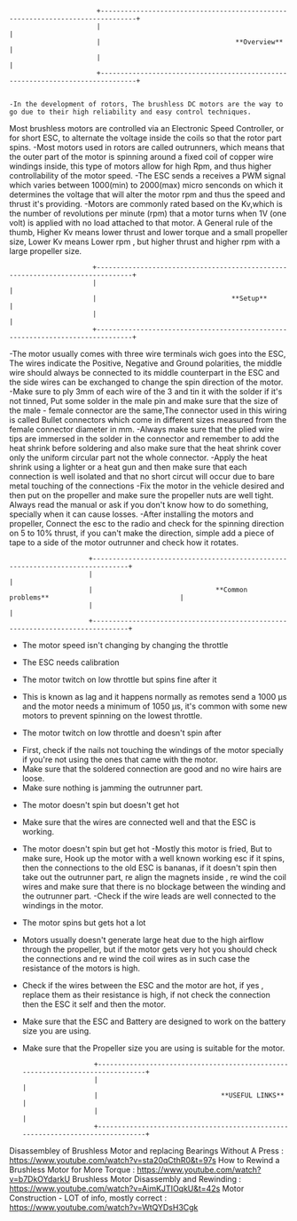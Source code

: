                           +-------------------------------------------------------------------------------+
                          |                                                                               |
                          |                                  **Overview**                                    |
                          |                                                                               |
                          +-------------------------------------------------------------------------------+


    -In the development of rotors, The brushless DC motors are the way to go due to their high reliability and easy control techniques.
  Most brushless motors are controlled via an Electronic Speed Controller, or for short ESC, to alternate the voltage inside the coils 
  so that the rotor part spins. 
    -Most motors used in rotors are called outrunners, which means that the outer part of the motor is spinning around a fixed coil of 
    copper wire windings inside, this type of motors allow for high Rpm, and thus higher controllability of the motor speed.
    -The ESC sends a receives a PWM signal which varies between 1000(min) to 2000(max) micro senconds on which it determines the voltage 
  that will alter the motor rpm and thus the speed and thrust it's providing.
    -Motors are commonly rated based on the Kv,which is the number of revolutions per minute (rpm) that a motor turns when 1V (one volt) 
  is applied with no load attached to that motor. A General rule of the thumb, Higher Kv means lower thrust and lower torque and a small
  propeller size, Lower Kv means Lower rpm , but higher thrust and higher rpm with a large propeller size.
  
   
                         +-------------------------------------------------------------------------------+
                         |                                                                               |
                         |                                  **Setup**                                        |
                         |                                                                               |
                         +-------------------------------------------------------------------------------+
                         
  -The motor usually comes with three wire terminals wich goes into the ESC, The wires indicate the Positive, Negative and Ground polarities,
the middle wire should always be connected to its middle counterpart in the ESC and the side wires can be exchanged to change the spin 
direction of the motor.
  -Make sure to ply 3mm of each wire of the 3 and tin it with the solder if it's not tinned, Put some solder in the male pin and make sure
that the size of the male - female connector are the same,The connector used in this wiring is called Bullet connectors which come in 
different sizes measured from the female connector diameter in mm.
  -Always make sure that the plied wire tips are immersed in the solder in the connector and remember to add the heat shrink before soldering
and also make sure that the heat shrink cover only the uniform circular part not the whole connector.
-Apply the heat shrink using a lighter or a heat gun and then make sure that each connection is well isolated and that no short circut
will occur due to bare metal touching of the connections
  -Fix the motor in the vehicle desired and then put on the propeller and make sure the propeller nuts are well tight. Always read the manual
or ask if you don't know how to do something, specially when it can cause losses.
  -After installing the motors and propeller, Connect the esc to the radio and check for the spinning direction on 5 to 10% thrust, if you
can't make the direction, simple add a piece of tape to a side of the motor outrunner and check how it rotates. 


                        +-------------------------------------------------------------------------------+
                        |                                                                               |
                        |                               **Common problems**                                 |
                        |                                                                               |
                        +-------------------------------------------------------------------------------+
                        
* The motor speed isn't changing by changing the throttle
- The ESC needs calibration

* The motor twitch on low throttle but spins fine after it
- This is known as lag and it happens normally as remotes send a 1000 μs and the motor needs a minimum of 1050 μs, it's common with 
some new motors to prevent spinning on the lowest throttle.

* The motor twitch on low throttle and doesn't spin after
- First, check if the nails not touching the windings of the motor specially if you're not using the ones that came with the motor.
- Make sure that the soldered connection are good and no wire hairs are loose.
- Make sure nothing is jamming the outrunner part.

* The motor doesn't spin but doesn't get hot
- Make sure that the wires are connected well and that the ESC is working.

* The motor doesn't spin but get hot
-Mostly this motor is fried, But to make sure, Hook up the motor with a well known working esc if it spins, then the connections to 
the old ESC is bananas, if it doesn't spin then take out the outrunner part, re align the magnets inside , re wind the coil wires and 
make sure that there is no blockage between the winding and the outrunner part.
-Check if the wire leads are well connected to the windings in the motor.

* The motor spins but gets hot a lot
- Motors usually doesn't generate large heat due to the high airflow through the propeller, but if the motor gets very hot you should
check the connections and re wind the coil wires as in such case the resistance of the motors is high.
- Check if the wires between the ESC and the motor are hot, if yes , replace them as their resistance is high, if not check the connection
then the ESC it self and then the motor.
- Make sure that the ESC and Battery are designed to work on the battery size you are using.
- Make sure that the Propeller size you are using is suitable for the motor.



                        +-------------------------------------------------------------------------------+
                        |                                                                               |
                        |                               **USEFUL LINKS**                                    |
                        |                                                                               |
                        +-------------------------------------------------------------------------------+



Disassembley of Brushless Motor and replacing Bearings Without A Press : https://www.youtube.com/watch?v=sta20qCthR0&t=97s
How to Rewind a Brushless Motor for More Torque : https://www.youtube.com/watch?v=b7DkOYdarkU
Brushless Motor Disassembly and Rewinding : https://www.youtube.com/watch?v=AimKJTIOqkU&t=42s
Motor Construction - LOT of info, mostly correct : https://www.youtube.com/watch?v=WtQYDsH3Cgk


